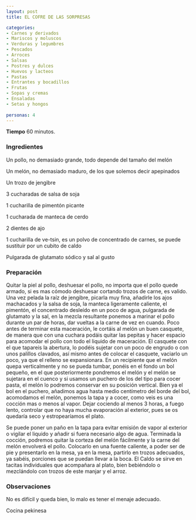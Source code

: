 ```yaml
---
layout: post
title: EL COFRE DE LAS SORPRESAS

categories:
- Carnes y derivados
- Mariscos y moluscos
- Verduras y legumbres
- Pescados
- Arroces
- Salsas
- Postres y dulces
- Huevos y lacteos
- Pastas
- Entrantes y bocadillos
- Frutas
- Sopas y cremas
- Ensaladas
- Setas y hongos
 
personas: 4 
---
```

<b>Tiempo</b> 60 minutos.

<h3>Ingredientes</h3>
Un pollo, no demasiado grande, todo depende del tamaño del melón

Un melón, no demasiado maduro, de los que solemos decir apepinados

Un trozo de jengibre

3 cucharadas de salsa de soja

1 cucharilla de pimentón picante

1 cucharada de manteca de cerdo

2 dientes de ajo

1 cucharilla de ve-tsin, es un polvo de concentrado de carnes, se puede sustituir por un cubito de caldo

Pulgarada de glutamato sódico y sal al gusto

<h3>Preparación</h3>
Quitar la piel al pollo, deshuesar el pollo, no importa que el pollo quede armado, si es mas cómodo deshuesar cortando trozos de carne, es valido. Una vez pelada la raíz de jengibre, picarla muy fina, añadirle los ajos machacados y la salsa de soja, la manteca ligeramente caliente, el pimentón, el concentrado desleído en un poco de agua, pulgarada de glutamato y la sal, en la mezcla resultante ponemos a marinar el pollo durante un par de horas, dar vueltas a la carne de vez en cuando. Poco antes de terminar esta maceración, le cortáis al melón un buen casquete, de manera que con una cuchara podáis quitar las pepitas y hacer espacio para acomodar el pollo con todo el liquido de maceración. El casquete con el que tapareis la abertura, lo podéis sujetar con un poco de engrudo o con unos palillos clavados, así mismo antes de colocar el casquete, vaciarlo un poco, ya que el relleno se expansionara. En un recipiente que el melón quepa verticalmente y no se pueda tumbar, ponéis en el fondo un bol pequeño, en el que posteriormente pondremos el melón y el melón se sujetara en el cuenco y si usamos un puchero de los del tipo para cocer pasta, el melón lo podremos conservar en su posición vertical. Bien ya el bol en el puchero, añadimos agua hasta medio centímetro del borde del bol, acomodamos el melón, ponemos la tapa y a cocer, como veis es una cocción mas o menos al vapor. Dejar cociendo al menos 3 horas, a fuego lento, controlar que no haya mucha evaporación al exterior, pues se os quedaría seco y estropearíamos el plato.

Se puede poner un paño en la tapa para evitar emisión de vapor al exterior o vigilar el liquido y añadir si fuera necesario algo de agua. Terminada la cocción, podremos quitar la corteza del melón fácilmente y la carne del melón envolverá el pollo. Colocarlo en una fuente caliente, a poder ser de pie y presentarlo en la mesa, ya en la mesa, partirlo en trozos adecuados, ya sabéis, porciones que se puedan llevar a la boca. El Caldo se sirve en tacitas individuales que acompañara al plato, bien bebiéndolo o mezclándolo con trozos de este manjar y el arroz.

<h3>Observaciones</h3>
No es difícil y queda bien, lo malo es tener el menaje adecuado.

Cocina pekinesa

